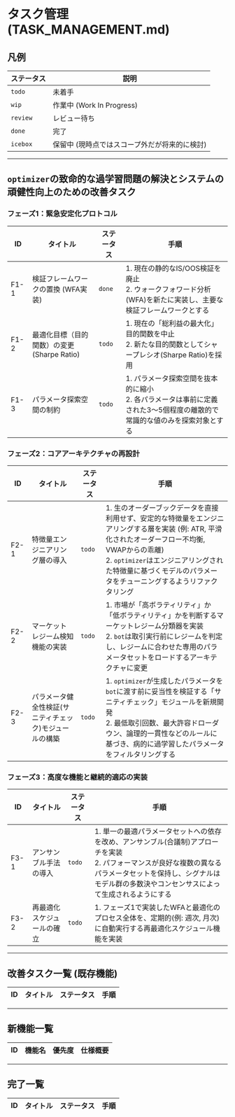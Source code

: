# タスク管理 (TASK_MANAGEMENT.md)

## 凡例

| ステータス   | 説明                               |
| -------- | ---------------------------------- |
| `todo`   | 未着手                               |
| `wip`    | 作業中 (Work In Progress)            |
| `review` | レビュー待ち                             |
| `done`   | 完了                               |
| `icebox` | 保留中 (現時点ではスコープ外だが将来的に検討) |

---

## `optimizer`の致命的な過学習問題の解決とシステムの頑健性向上のための改善タスク

### フェーズ1：緊急安定化プロトコル

| ID     | タイトル                      | ステータス | 手順 |
| -------| --------------------------- |---------|-----|
| F1-1   | 検証フレームワークの置換 (WFA実装) | `done`  | 1. 現在の静的なIS/OOS検証を廃止<br>2. ウォークフォワード分析(WFA)を新たに実装し、主要な検証フレームワークとする |
| F1-2   | 最適化目標（目的関数）の変更 (Sharpe Ratio) | `todo`  | 1. 現在の「総利益の最大化」目的関数を中止<br>2. 新たな目的関数としてシャープレシオ(Sharpe Ratio)を採用 |
| F1-3   | パラメータ探索空間の制約 | `todo`  | 1. パラメータ探索空間を抜本的に縮小<br>2. 各パラメータは事前に定義された3〜5個程度の離散的で常識的な値のみを探索対象とする |

### フェーズ2：コアアーキテクチャの再設計

| ID     | タイトル                      | ステータス | 手順 |
| -------| --------------------------- |---------|-----|
| F2-1   | 特徴量エンジニアリング層の導入 | `todo`  | 1. 生のオーダーブックデータを直接利用せず、安定的な特徴量をエンジニアリングする層を実装 (例: ATR, 平滑化されたオーダーフロー不均衡, VWAPからの乖離)<br>2. `optimizer`はエンジニアリングされた特徴量に基づくモデルのパラメータをチューニングするようリファクタリング |
| F2-2   | マーケットレジーム検知機能の実装 | `todo`  | 1. 市場が「高ボラティリティ」か「低ボラティリティ」かを判断するマーケットレジーム分類器を実装<br>2. `bot`は取引実行前にレジームを判定し、レジームに合わせた専用のパラメータセットをロードするアーキテクチャに変更 |
| F2-3   | パラメータ健全性検証(サニティチェック)モジュールの構築 | `todo`  | 1. `optimizer`が生成したパラメータを`bot`に渡す前に妥当性を検証する「サニティチェック」モジュールを新規開発<br>2. 最低取引回数、最大許容ドローダウン、論理的一貫性などのルールに基づき、病的に過学習したパラメータをフィルタリングする |

### フェーズ3：高度な機能と継続的適応の実装

| ID     | タイトル                      | ステータス | 手順 |
| -------| --------------------------- |---------|-----|
| F3-1   | アンサンブル手法の導入 | `todo`  | 1. 単一の最適パラメータセットへの依存を改め、アンサンブル(合議制)アプローチを実装<br>2. パフォーマンスが良好な複数の異なるパラメータセットを保持し、シグナルはモデル群の多数決やコンセンサスによって生成されるようにする |
| F3-2   | 再最適化スケジュールの確立 | `todo`  | 1. フェーズ1で実装したWFAと最適化のプロセス全体を、定期的(例: 週次, 月次)に自動実行する再最適化スケジュール機能を実装 |

---

## 改善タスク一覧 (既存機能)

| ID     | タイトル                      | ステータス | 手順 |
| -------| --------------------------- |---------|-----|

---

## 新機能一覧
| ID   | 機能名                      | 優先度 | 仕様概要 |
| -----| -------------------------- |------|--------|

---

## 完了一覧

| ID     | タイトル                      | ステータス | 手順 |
| ------ | --------------------------- | ----- | ---- |

